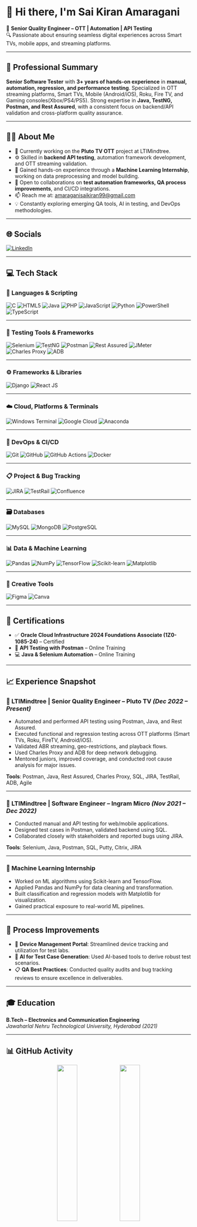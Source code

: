 # 👋 Hi there, I'm Sai Kiran Amaragani

🎯 **Senior Quality Engineer – OTT | Automation | API Testing**  
🔍 Passionate about ensuring seamless digital experiences across Smart TVs, mobile apps, and streaming platforms.

---

## 💼 Professional Summary

**Senior Software Tester** with **3+ years of hands-on experience** in **manual, automation, regression, and performance testing**. Specialized in OTT streaming platforms, Smart TVs, Mobile (Android/iOS), Roku, Fire TV, and Gaming consoles(Xbox/PS4/PS5). Strong expertise in **Java, TestNG, Postman, and Rest Assured**, with a consistent focus on backend/API validation and cross-platform quality assurance.

---

## 🧑‍💻 About Me

- 🔭 Currently working on the **Pluto TV OTT** project at LTIMindtree.
- ⚙️ Skilled in **backend API testing**, automation framework development, and OTT streaming validation.
- 🤖 Gained hands-on experience through a **Machine Learning Internship**, working on data preprocessing and model building.
- 🤝 Open to collaborations on **test automation frameworks, QA process improvements**, and CI/CD integrations.
- 📫 Reach me at: [amaraganisaikiran99@gmail.com](mailto:amaraganisaikiran99@gmail.com)
- 💡 Constantly exploring emerging QA tools, AI in testing, and DevOps methodologies.

---

## 🌐 Socials

[![LinkedIn](https://img.shields.io/badge/LinkedIn-0077B5?style=for-the-badge&logo=linkedin&logoColor=white)](https://www.linkedin.com/in/sai-kiran-amaragani-847783155/)

---

## 💻 Tech Stack

### 💬 Languages & Scripting
![C](https://img.shields.io/badge/C-A8B9CC?style=for-the-badge&logo=c&logoColor=black)
![HTML5](https://img.shields.io/badge/HTML5-E34F26?style=for-the-badge&logo=html5&logoColor=white)
![Java](https://img.shields.io/badge/Java-ED8B00?style=for-the-badge&logo=openjdk&logoColor=white)
![PHP](https://img.shields.io/badge/PHP-777BB4?style=for-the-badge&logo=php&logoColor=white)
![JavaScript](https://img.shields.io/badge/JavaScript-F7DF1E?style=for-the-badge&logo=javascript&logoColor=black)
![Python](https://img.shields.io/badge/Python-3776AB?style=for-the-badge&logo=python&logoColor=white)
![PowerShell](https://img.shields.io/badge/PowerShell-5391FE?style=for-the-badge&logo=powershell&logoColor=white)
![TypeScript](https://img.shields.io/badge/TypeScript-3178C6?style=for-the-badge&logo=typescript&logoColor=white)

---

### 🧪 Testing Tools & Frameworks
![Selenium](https://img.shields.io/badge/Selenium-43B02A?style=for-the-badge&logo=selenium&logoColor=white)
![TestNG](https://img.shields.io/badge/TestNG-F2A65E?style=for-the-badge&logoColor=white)
![Postman](https://img.shields.io/badge/Postman-FF6C37?style=for-the-badge&logo=postman&logoColor=white)
![Rest Assured](https://img.shields.io/badge/Rest%20Assured-339933?style=for-the-badge&logoColor=white)
![JMeter](https://img.shields.io/badge/JMeter-D22128?style=for-the-badge&logo=apachejmeter&logoColor=white)
![Charles Proxy](https://img.shields.io/badge/Charles%20Proxy-0056A0?style=for-the-badge&logoColor=white)
![ADB](https://img.shields.io/badge/ADB-3DDC84?style=for-the-badge&logo=android&logoColor=white)

---

### ⚙️ Frameworks & Libraries
![Django](https://img.shields.io/badge/Django-092E20?style=for-the-badge&logo=django&logoColor=white)
![React JS](https://img.shields.io/badge/React_JS-61DAFB?style=for-the-badge&logo=react&logoColor=black)

---

### ☁️ Cloud, Platforms & Terminals
![Windows Terminal](https://img.shields.io/badge/Windows_Terminal-4D4D4D?style=for-the-badge&logo=windows-terminal&logoColor=white)
![Google Cloud](https://img.shields.io/badge/Google_Cloud-4285F4?style=for-the-badge&logo=googlecloud&logoColor=white)
![Anaconda](https://img.shields.io/badge/Anaconda-42B029?style=for-the-badge&logo=anaconda&logoColor=white)

---

### 🔧 DevOps & CI/CD
![Git](https://img.shields.io/badge/Git-F05032?style=for-the-badge&logo=git&logoColor=white)
![GitHub](https://img.shields.io/badge/GitHub-181717?style=for-the-badge&logo=github&logoColor=white)
![GitHub Actions](https://img.shields.io/badge/GitHub_Actions-2088FF?style=for-the-badge&logo=githubactions&logoColor=white)
![Docker](https://img.shields.io/badge/Docker-2496ED?style=for-the-badge&logo=docker&logoColor=white)

---

### 📋 Project & Bug Tracking
![JIRA](https://img.shields.io/badge/JIRA-0052CC?style=for-the-badge&logo=jira&logoColor=white)
![TestRail](https://img.shields.io/badge/TestRail-3B7FC4?style=for-the-badge&logoColor=white)
![Confluence](https://img.shields.io/badge/Confluence-172B4D?style=for-the-badge&logo=confluence&logoColor=white)

---

### 🗃️ Databases
![MySQL](https://img.shields.io/badge/MySQL-4479A1?style=for-the-badge&logo=mysql&logoColor=white)
![MongoDB](https://img.shields.io/badge/MongoDB-47A248?style=for-the-badge&logo=mongodb&logoColor=white)
![PostgreSQL](https://img.shields.io/badge/PostgreSQL-336791?style=for-the-badge&logo=postgresql&logoColor=white)

---

### 📊 Data & Machine Learning
![Pandas](https://img.shields.io/badge/Pandas-150458?style=for-the-badge&logo=pandas&logoColor=white)
![NumPy](https://img.shields.io/badge/NumPy-013243?style=for-the-badge&logo=numpy&logoColor=white)
![TensorFlow](https://img.shields.io/badge/TensorFlow-FF6F00?style=for-the-badge&logo=tensorflow&logoColor=white)
![Scikit-learn](https://img.shields.io/badge/Scikit--learn-F7931E?style=for-the-badge&logo=scikitlearn&logoColor=white)
![Matplotlib](https://img.shields.io/badge/Matplotlib-11557C?style=for-the-badge&logo=matplotlib&logoColor=white)

---

### 🎨 Creative Tools
![Figma](https://img.shields.io/badge/Figma-9999FF?style=for-the-badge&logo=figma&logoColor=white)
![Canva](https://img.shields.io/badge/Canva-00C4CC?style=for-the-badge&logo=canva&logoColor=white)

---

## 📜 Certifications

- ✅ **Oracle Cloud Infrastructure 2024 Foundations Associate (1Z0-1085-24)** – Certified  
- 🧪 **API Testing with Postman** – Online Training  
- 💻 **Java & Selenium Automation** – Online Training

---

## 📈 Experience Snapshot

### 🔹 LTIMindtree | **Senior Quality Engineer – Pluto TV** *(Dec 2022 – Present)*

- Automated and performed API testing using Postman, Java, and Rest Assured.
- Executed functional and regression testing across OTT platforms (Smart TVs, Roku, FireTV, Android/iOS).
- Validated ABR streaming, geo-restrictions, and playback flows.
- Used Charles Proxy and ADB for deep network debugging.
- Mentored juniors, improved coverage, and conducted root cause analysis for major issues.

**Tools**: Postman, Java, Rest Assured, Charles Proxy, SQL, JIRA, TestRail, ADB, Agile

---

### 🔹 LTIMindtree | **Software Engineer – Ingram Micro** *(Nov 2021 – Dec 2022)*

- Conducted manual and API testing for web/mobile applications.
- Designed test cases in Postman, validated backend using SQL.
- Collaborated closely with stakeholders and reported bugs using JIRA.

**Tools**: Selenium, Java, Postman, SQL, Putty, Citrix, JIRA

---

### 🧠 Machine Learning Internship
- Worked on ML algorithms using Scikit-learn and TensorFlow.
- Applied Pandas and NumPy for data cleaning and transformation.
- Built classification and regression models with Matplotlib for visualization.
- Gained practical exposure to real-world ML pipelines.

---

## 🔧 Process Improvements

- 📱 **Device Management Portal**: Streamlined device tracking and utilization for test labs.
- 🤖 **AI for Test Case Generation**: Used AI-based tools to derive robust test scenarios.
- 📋 **QA Best Practices**: Conducted quality audits and bug tracking reviews to ensure excellence in deliverables.

---

## 🎓 Education

**B.Tech – Electronics and Communication Engineering**  
*Jawaharlal Nehru Technological University, Hyderabad (2021)*

---

## 📊 GitHub Activity

<p align="center">
  <img src="https://github-readme-stats.vercel.app/api?username=saikiranamaragani&show_icons=true&theme=radical&cache_seconds=60" width="33%"/>
  <img src="https://streak-stats.demolab.com?user=saikiranamaragani&theme=radical&date_format=M%20j%5B%2C%20Y%5D&cache_seconds=60" width="33%"/>
  <img src="https://github-readme-stats.vercel.app/api/top-langs/?username=saikiranamaragani&layout=compact&theme=radical&cache_seconds=60" width="33%"/>
</p>

---

_Thanks for visiting my profile! Let's connect and build something impactful._ 😊
